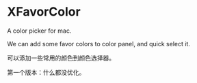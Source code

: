 # XFavorColor
A color picker for mac.

We can add some favor colors to color panel, and quick select it.

可以添加一些常用的颜色到颜色选择器。

第一个版本：什么都没优化。